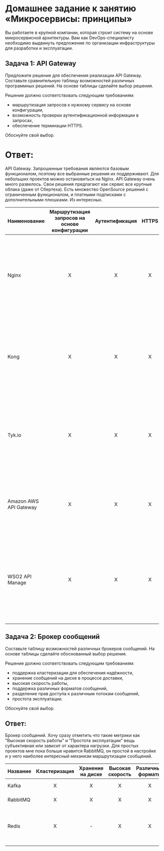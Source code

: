 # Домашнее задание к занятию «Микросервисы: принципы»

Вы работаете в крупной компании, которая строит систему на основе микросервисной архитектуры.
Вам как DevOps-специалисту необходимо выдвинуть предложение по организации инфраструктуры для разработки и эксплуатации.

## Задача 1: API Gateway 

Предложите решение для обеспечения реализации API Gateway. Составьте сравнительную таблицу возможностей различных программных решений. На основе таблицы сделайте выбор решения.

Решение должно соответствовать следующим требованиям:
- маршрутизация запросов к нужному сервису на основе конфигурации,
- возможность проверки аутентификационной информации в запросах,
- обеспечение терминации HTTPS.

Обоснуйте свой выбор.


# Ответ:

API Gateway. Запрошенные требования являются базовым функционалом, поэтому все выбранные решения их поддерживают. Для небольших проектов можно остановиться на Nginx. API Gateway очень много развелось. Свои решения предлагают как сервис все крупные облака (даже от Сбертеха). Есть множество OpenSource решений с ограниченным функционалом, и платными подписками с дополнительными плюшками. Из интересных.

|Наименование|Маршрутизация запросов на основе конфигурации|Аутентификация|HTTPS|Комментарий|
| --- |:---:|:---:|:---:|:--- |
|Nginx|X|X|X|On Premise, подойдет для небольших инсталляций, функционал балансировки без подписки на Nginx Plus слабый, управление конфигами через ручные правки, C++|
|Kong|X|X|X|On Premise, Open source, на базе Nginx, Kubernetes Ingress Controller, конфигурация статическая или через API,WEB интерфейс управления, Lua|
|Tyk.io|X|X|X|On Premise и SaaS, Open source, есть бесплатная версия, Kubernetes Ingress Controller, WEB интерфейс управления, GoLang|
|Amazon AWS API Gateway|X|X|X|SaaS,WEB интерфейс управления, платный, один из первых сервисов, популярный, для тех кто вплотную сидит на AWS|
|WSO2 API Manage|X|X|X|On Premise и SaaS, Open source, поддержка API REST, JSON, SOAP, XML, WEB интерфейс управления, для относительно больших компаний, Java|

## Задача 2: Брокер сообщений

Составьте таблицу возможностей различных брокеров сообщений. На основе таблицы сделайте обоснованный выбор решения.

Решение должно соответствовать следующим требованиям:
- поддержка кластеризации для обеспечения надёжности,
- хранение сообщений на диске в процессе доставки,
- высокая скорость работы,
- поддержка различных форматов сообщений,
- разделение прав доступа к различным потокам сообщений,
- простота эксплуатации.

Обоснуйте свой выбор.

## Ответ:

Брокер сообщений. Хочу сразу отметить что такие метрики как "Высокая скорость работы" и "Простота эксплуатации" вещь субъективная или зависит от характера нагрузки. Для простых проектов мне пока больше нравится RabbitMQ, он  простой в настройке и у него наиболее интересный механизм маршрутизации сообщений. 

|Название|Кластеризация|Хранение на диске|Высокая скорость|Различные форматы|Распределение прав|Простота|Комментарий|
| --- |:---:|:---:|:---:|:---:|:---:|:---:| --- |
|Kafka|X|X|X|X|X|X|On Premise, Open source|
|RabbitMQ|X|X|X|X|X|X|On Premise, Open source|
|Redis|X|-|X|X|-|X|On Premise, Open source, можно хранить бэкапы в виде дампов|

